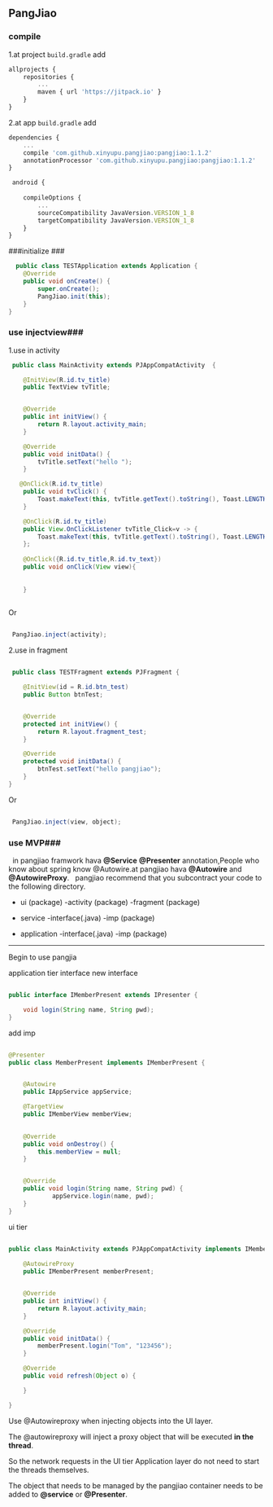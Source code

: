 ## PangJiao ##

### compile ###
1.at project  `build.gradle`  add

```javascript
allprojects {
    repositories {
        ...
        maven { url 'https://jitpack.io' }
    }
}
 ``` 

2.at app `build.gradle`  add

```javascript
dependencies {
	...
    compile 'com.github.xinyupu.pangjiao:pangjiao:1.1.2'
    annotationProcessor 'com.github.xinyupu.pangjiao:pangjiao:1.1.2'
}
```

```javascript
 android {
  
    compileOptions {
		...
        sourceCompatibility JavaVersion.VERSION_1_8
        targetCompatibility JavaVersion.VERSION_1_8
    }
}
```



###initialize ###

```java
  public class TESTApplication extends Application {
    @Override
    public void onCreate() {
        super.onCreate();
        PangJiao.init(this);
    }
}
```
### use injectview###
1.use in activity

 

```java
 public class MainActivity extends PJAppCompatActivity  {

    @InitView(R.id.tv_title)
    public TextView tvTitle;


    @Override
    public int initView() {
        return R.layout.activity_main;
    }

    @Override
    public void initData() {
        tvTitle.setText("hello ");
    }

   @OnClick(R.id.tv_title)
    public void tvClick() {
        Toast.makeText(this, tvTitle.getText().toString(), Toast.LENGTH_SHORT).show();
    }

	@OnClick(R.id.tv_title)
    public View.OnClickListener tvTitle_Click=v -> {
        Toast.makeText(this, tvTitle.getText().toString(), Toast.LENGTH_SHORT).show();
    };
    
    @OnClick({R.id.tv_title,R.id.tv_text})
    public void onClick(View view){
    
    
    }
    

```
Or
```java

 PangJiao.inject(activity);

```
2.use in fragment

```java

 public class TESTFragment extends PJFragment {

    @InitView(id = R.id.btn_test)
    public Button btnTest;


    @Override
    protected int initView() {
        return R.layout.fragment_test;
    }

    @Override
    protected void initData() {
        btnTest.setText("hello pangjiao");
    }
}

```
 Or

```java

 PangJiao.inject(view, object);

```

### use MVP###

&nbsp;&nbsp;in pangjiao framwork hava **@Service** **@Presenter** annotation,People who know about spring know @Autowire.at pangjiao hava **@Autowire** and **@AutowireProxy**.
&nbsp;&nbsp;pangjiao recommend that you subcontract your code to the following directory.

- ui (package)
-activity (package)
-fragment (package)


- service
-interface(.java)
-imp (package)


- application
-interface(.java)
-imp (package)

----------
Begin to use pangjia

 application tier interface new interface
```java

public interface IMemberPresent extends IPresenter {

    void login(String name, String pwd);
}

```
add imp

```java

@Presenter
public class MemberPresent implements IMemberPresent {


    @Autowire
    public IAppService appService;

    @TargetView
    public IMemberView memberView;

   
    @Override
    public void onDestroy() {
        this.memberView = null;
    }


    @Override
    public void login(String name, String pwd) {
			appService.login(name, pwd);
    }
}
```

ui tier 

```java

public class MainActivity extends PJAppCompatActivity implements IMemberView {
   
    @AutowireProxy
    public IMemberPresent memberPresent;


    @Override
    public int initView() {
        return R.layout.activity_main;
    }

    @Override
    public void initData() {
        memberPresent.login("Tom", "123456");
    }

    @Override
    public void refresh(Object o) {

    }

}

``` 
Use @Autowireproxy when injecting objects into the UI layer.

The @autowireproxy will inject a proxy object that will be executed **in the thread**.

So the network requests in the UI tier Application layer do not need to start the threads themselves.

The object that needs to be managed by the pangjiao container needs to be added to **@service** or **@Presenter**.

